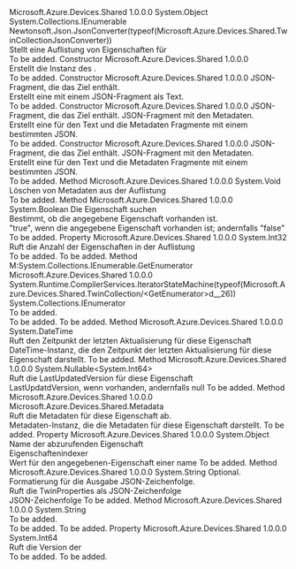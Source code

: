 <Type Name="TwinCollection" FullName="Microsoft.Azure.Devices.Shared.TwinCollection">
  <TypeSignature Language="C#" Value="public class TwinCollection : System.Collections.IEnumerable" />
  <TypeSignature Language="ILAsm" Value=".class public auto ansi beforefieldinit TwinCollection extends System.Object implements class System.Collections.IEnumerable" />
  <TypeSignature Language="DocId" Value="T:Microsoft.Azure.Devices.Shared.TwinCollection" />
  <TypeSignature Language="VB.NET" Value="Public Class TwinCollection&#xA;Implements IEnumerable" />
  <TypeSignature Language="F#" Value="type TwinCollection = class&#xA;    interface IEnumerable" />
  <AssemblyInfo>
    <AssemblyName>Microsoft.Azure.Devices.Shared</AssemblyName>
    <AssemblyVersion>1.0.0.0</AssemblyVersion>
  </AssemblyInfo>
  <Base>
    <BaseTypeName>System.Object</BaseTypeName>
  </Base>
  <Interfaces>
    <Interface>
      <InterfaceName>System.Collections.IEnumerable</InterfaceName>
    </Interface>
  </Interfaces>
  <Attributes>
    <Attribute>
      <AttributeName>Newtonsoft.Json.JsonConverter(typeof(Microsoft.Azure.Devices.Shared.TwinCollectionJsonConverter))</AttributeName>
    </Attribute>
  </Attributes>
  <Docs>
    <summary>
            Stellt eine Auflistung von Eigenschaften für<see cref="T:Microsoft.Azure.Devices.Shared.Twin" /></summary>
    <remarks>To be added.</remarks>
  </Docs>
  <Members>
    <Member MemberName=".ctor">
      <MemberSignature Language="C#" Value="public TwinCollection ();" />
      <MemberSignature Language="ILAsm" Value=".method public hidebysig specialname rtspecialname instance void .ctor() cil managed" />
      <MemberSignature Language="DocId" Value="M:Microsoft.Azure.Devices.Shared.TwinCollection.#ctor" />
      <MemberSignature Language="VB.NET" Value="Public Sub New ()" />
      <MemberType>Constructor</MemberType>
      <AssemblyInfo>
        <AssemblyName>Microsoft.Azure.Devices.Shared</AssemblyName>
        <AssemblyVersion>1.0.0.0</AssemblyVersion>
      </AssemblyInfo>
      <Parameters />
      <Docs>
        <summary>
            Erstellt die Instanz des <see cref="T:Microsoft.Azure.Devices.Shared.TwinCollection" />.
            </summary>
        <remarks>To be added.</remarks>
      </Docs>
    </Member>
    <Member MemberName=".ctor">
      <MemberSignature Language="C#" Value="public TwinCollection (string twinJson);" />
      <MemberSignature Language="ILAsm" Value=".method public hidebysig specialname rtspecialname instance void .ctor(string twinJson) cil managed" />
      <MemberSignature Language="DocId" Value="M:Microsoft.Azure.Devices.Shared.TwinCollection.#ctor(System.String)" />
      <MemberSignature Language="VB.NET" Value="Public Sub New (twinJson As String)" />
      <MemberSignature Language="F#" Value="new Microsoft.Azure.Devices.Shared.TwinCollection : string -&gt; Microsoft.Azure.Devices.Shared.TwinCollection" Usage="new Microsoft.Azure.Devices.Shared.TwinCollection twinJson" />
      <MemberType>Constructor</MemberType>
      <AssemblyInfo>
        <AssemblyName>Microsoft.Azure.Devices.Shared</AssemblyName>
        <AssemblyVersion>1.0.0.0</AssemblyVersion>
      </AssemblyInfo>
      <Parameters>
        <Parameter Name="twinJson" Type="System.String" />
      </Parameters>
      <Docs>
        <param name="twinJson">JSON-Fragment, die das Ziel enthält.</param>
        <summary>
            Erstellt eine <see cref="T:Microsoft.Azure.Devices.Shared.TwinCollection" /> mit einem JSON-Fragment als Text.
            </summary>
        <remarks>To be added.</remarks>
      </Docs>
    </Member>
    <Member MemberName=".ctor">
      <MemberSignature Language="C#" Value="public TwinCollection (Newtonsoft.Json.Linq.JObject twinJson, Newtonsoft.Json.Linq.JObject metadataJson);" />
      <MemberSignature Language="ILAsm" Value=".method public hidebysig specialname rtspecialname instance void .ctor(class Newtonsoft.Json.Linq.JObject twinJson, class Newtonsoft.Json.Linq.JObject metadataJson) cil managed" />
      <MemberSignature Language="DocId" Value="M:Microsoft.Azure.Devices.Shared.TwinCollection.#ctor(Newtonsoft.Json.Linq.JObject,Newtonsoft.Json.Linq.JObject)" />
      <MemberSignature Language="VB.NET" Value="Public Sub New (twinJson As JObject, metadataJson As JObject)" />
      <MemberSignature Language="F#" Value="new Microsoft.Azure.Devices.Shared.TwinCollection : Newtonsoft.Json.Linq.JObject * Newtonsoft.Json.Linq.JObject -&gt; Microsoft.Azure.Devices.Shared.TwinCollection" Usage="new Microsoft.Azure.Devices.Shared.TwinCollection (twinJson, metadataJson)" />
      <MemberType>Constructor</MemberType>
      <AssemblyInfo>
        <AssemblyName>Microsoft.Azure.Devices.Shared</AssemblyName>
        <AssemblyVersion>1.0.0.0</AssemblyVersion>
      </AssemblyInfo>
      <Parameters>
        <Parameter Name="twinJson" Type="Newtonsoft.Json.Linq.JObject" />
        <Parameter Name="metadataJson" Type="Newtonsoft.Json.Linq.JObject" />
      </Parameters>
      <Docs>
        <param name="twinJson">JSON-Fragment, die das Ziel enthält.</param>
        <param name="metadataJson">JSON-Fragment mit den Metadaten.</param>
        <summary>
            Erstellt eine <see cref="T:Microsoft.Azure.Devices.Shared.TwinCollection" /> für den Text und die Metadaten Fragmente mit einem bestimmten JSON.
            </summary>
        <remarks>To be added.</remarks>
      </Docs>
    </Member>
    <Member MemberName=".ctor">
      <MemberSignature Language="C#" Value="public TwinCollection (string twinJson, string metadataJson);" />
      <MemberSignature Language="ILAsm" Value=".method public hidebysig specialname rtspecialname instance void .ctor(string twinJson, string metadataJson) cil managed" />
      <MemberSignature Language="DocId" Value="M:Microsoft.Azure.Devices.Shared.TwinCollection.#ctor(System.String,System.String)" />
      <MemberSignature Language="VB.NET" Value="Public Sub New (twinJson As String, metadataJson As String)" />
      <MemberSignature Language="F#" Value="new Microsoft.Azure.Devices.Shared.TwinCollection : string * string -&gt; Microsoft.Azure.Devices.Shared.TwinCollection" Usage="new Microsoft.Azure.Devices.Shared.TwinCollection (twinJson, metadataJson)" />
      <MemberType>Constructor</MemberType>
      <AssemblyInfo>
        <AssemblyName>Microsoft.Azure.Devices.Shared</AssemblyName>
        <AssemblyVersion>1.0.0.0</AssemblyVersion>
      </AssemblyInfo>
      <Parameters>
        <Parameter Name="twinJson" Type="System.String" />
        <Parameter Name="metadataJson" Type="System.String" />
      </Parameters>
      <Docs>
        <param name="twinJson">JSON-Fragment, die das Ziel enthält.</param>
        <param name="metadataJson">JSON-Fragment mit den Metadaten.</param>
        <summary>
            Erstellt eine <see cref="T:Microsoft.Azure.Devices.Shared.TwinCollection" /> für den Text und die Metadaten Fragmente mit einem bestimmten JSON.
            </summary>
        <remarks>To be added.</remarks>
      </Docs>
    </Member>
    <Member MemberName="ClearMetadata">
      <MemberSignature Language="C#" Value="public void ClearMetadata ();" />
      <MemberSignature Language="ILAsm" Value=".method public hidebysig instance void ClearMetadata() cil managed" />
      <MemberSignature Language="DocId" Value="M:Microsoft.Azure.Devices.Shared.TwinCollection.ClearMetadata" />
      <MemberSignature Language="VB.NET" Value="Public Sub ClearMetadata ()" />
      <MemberSignature Language="F#" Value="member this.ClearMetadata : unit -&gt; unit" Usage="twinCollection.ClearMetadata " />
      <MemberType>Method</MemberType>
      <AssemblyInfo>
        <AssemblyName>Microsoft.Azure.Devices.Shared</AssemblyName>
        <AssemblyVersion>1.0.0.0</AssemblyVersion>
      </AssemblyInfo>
      <ReturnValue>
        <ReturnType>System.Void</ReturnType>
      </ReturnValue>
      <Parameters />
      <Docs>
        <summary>
            Löschen von Metadaten aus der Auflistung
            </summary>
        <remarks>To be added.</remarks>
      </Docs>
    </Member>
    <Member MemberName="Contains">
      <MemberSignature Language="C#" Value="public bool Contains (string propertyName);" />
      <MemberSignature Language="ILAsm" Value=".method public hidebysig instance bool Contains(string propertyName) cil managed" />
      <MemberSignature Language="DocId" Value="M:Microsoft.Azure.Devices.Shared.TwinCollection.Contains(System.String)" />
      <MemberSignature Language="VB.NET" Value="Public Function Contains (propertyName As String) As Boolean" />
      <MemberSignature Language="F#" Value="member this.Contains : string -&gt; bool" Usage="twinCollection.Contains propertyName" />
      <MemberType>Method</MemberType>
      <AssemblyInfo>
        <AssemblyName>Microsoft.Azure.Devices.Shared</AssemblyName>
        <AssemblyVersion>1.0.0.0</AssemblyVersion>
      </AssemblyInfo>
      <ReturnValue>
        <ReturnType>System.Boolean</ReturnType>
      </ReturnValue>
      <Parameters>
        <Parameter Name="propertyName" Type="System.String" />
      </Parameters>
      <Docs>
        <param name="propertyName">Die Eigenschaft suchen</param>
        <summary>
            Bestimmt, ob die angegebene Eigenschaft vorhanden ist.
            </summary>
        <returns>"true", wenn die angegebene Eigenschaft vorhanden ist; andernfalls "false"</returns>
        <remarks>To be added.</remarks>
      </Docs>
    </Member>
    <Member MemberName="Count">
      <MemberSignature Language="C#" Value="public int Count { get; }" />
      <MemberSignature Language="ILAsm" Value=".property instance int32 Count" />
      <MemberSignature Language="DocId" Value="P:Microsoft.Azure.Devices.Shared.TwinCollection.Count" />
      <MemberSignature Language="VB.NET" Value="Public ReadOnly Property Count As Integer" />
      <MemberSignature Language="F#" Value="member this.Count : int" Usage="Microsoft.Azure.Devices.Shared.TwinCollection.Count" />
      <MemberType>Property</MemberType>
      <AssemblyInfo>
        <AssemblyName>Microsoft.Azure.Devices.Shared</AssemblyName>
        <AssemblyVersion>1.0.0.0</AssemblyVersion>
      </AssemblyInfo>
      <ReturnValue>
        <ReturnType>System.Int32</ReturnType>
      </ReturnValue>
      <Docs>
        <summary>
            Ruft die Anzahl der Eigenschaften in der Auflistung
            </summary>
        <value>To be added.</value>
        <remarks>To be added.</remarks>
      </Docs>
    </Member>
    <Member MemberName="GetEnumerator">
      <MemberSignature Language="C#" Value="public System.Collections.IEnumerator GetEnumerator ();" />
      <MemberSignature Language="ILAsm" Value=".method public hidebysig newslot virtual instance class System.Collections.IEnumerator GetEnumerator() cil managed" />
      <MemberSignature Language="DocId" Value="M:Microsoft.Azure.Devices.Shared.TwinCollection.GetEnumerator" />
      <MemberSignature Language="VB.NET" Value="Public Iterator Overridable NotOverridable Function GetEnumerator () As IEnumerator" />
      <MemberSignature Language="F#" Value="abstract member GetEnumerator : unit -&gt; System.Collections.IEnumerator&#xA;override this.GetEnumerator : unit -&gt; System.Collections.IEnumerator" Usage="twinCollection.GetEnumerator " />
      <MemberType>Method</MemberType>
      <Implements>
        <InterfaceMember>M:System.Collections.IEnumerable.GetEnumerator</InterfaceMember>
      </Implements>
      <AssemblyInfo>
        <AssemblyName>Microsoft.Azure.Devices.Shared</AssemblyName>
        <AssemblyVersion>1.0.0.0</AssemblyVersion>
      </AssemblyInfo>
      <Attributes>
        <Attribute>
          <AttributeName>System.Runtime.CompilerServices.IteratorStateMachine(typeof(Microsoft.Azure.Devices.Shared.TwinCollection/&lt;GetEnumerator&gt;d__26))</AttributeName>
        </Attribute>
      </Attributes>
      <ReturnValue>
        <ReturnType>System.Collections.IEnumerator</ReturnType>
      </ReturnValue>
      <Parameters />
      <Docs>
        <summary>To be added.</summary>
        <returns>To be added.</returns>
        <remarks>To be added.</remarks>
        <inheritdoc />
      </Docs>
    </Member>
    <Member MemberName="GetLastUpdated">
      <MemberSignature Language="C#" Value="public DateTime GetLastUpdated ();" />
      <MemberSignature Language="ILAsm" Value=".method public hidebysig instance valuetype System.DateTime GetLastUpdated() cil managed" />
      <MemberSignature Language="DocId" Value="M:Microsoft.Azure.Devices.Shared.TwinCollection.GetLastUpdated" />
      <MemberSignature Language="VB.NET" Value="Public Function GetLastUpdated () As DateTime" />
      <MemberSignature Language="F#" Value="member this.GetLastUpdated : unit -&gt; DateTime" Usage="twinCollection.GetLastUpdated " />
      <MemberType>Method</MemberType>
      <AssemblyInfo>
        <AssemblyName>Microsoft.Azure.Devices.Shared</AssemblyName>
        <AssemblyVersion>1.0.0.0</AssemblyVersion>
      </AssemblyInfo>
      <ReturnValue>
        <ReturnType>System.DateTime</ReturnType>
      </ReturnValue>
      <Parameters />
      <Docs>
        <summary>
            Ruft den Zeitpunkt der letzten Aktualisierung für diese Eigenschaft
            </summary>
        <returns>DateTime-Instanz, die den Zeitpunkt der letzten Aktualisierung für diese Eigenschaft darstellt.</returns>
        <remarks>To be added.</remarks>
      </Docs>
    </Member>
    <Member MemberName="GetLastUpdatedVersion">
      <MemberSignature Language="C#" Value="public Nullable&lt;long&gt; GetLastUpdatedVersion ();" />
      <MemberSignature Language="ILAsm" Value=".method public hidebysig instance valuetype System.Nullable`1&lt;int64&gt; GetLastUpdatedVersion() cil managed" />
      <MemberSignature Language="DocId" Value="M:Microsoft.Azure.Devices.Shared.TwinCollection.GetLastUpdatedVersion" />
      <MemberSignature Language="VB.NET" Value="Public Function GetLastUpdatedVersion () As Nullable(Of Long)" />
      <MemberSignature Language="F#" Value="member this.GetLastUpdatedVersion : unit -&gt; Nullable&lt;int64&gt;" Usage="twinCollection.GetLastUpdatedVersion " />
      <MemberType>Method</MemberType>
      <AssemblyInfo>
        <AssemblyName>Microsoft.Azure.Devices.Shared</AssemblyName>
        <AssemblyVersion>1.0.0.0</AssemblyVersion>
      </AssemblyInfo>
      <ReturnValue>
        <ReturnType>System.Nullable&lt;System.Int64&gt;</ReturnType>
      </ReturnValue>
      <Parameters />
      <Docs>
        <summary>
            Ruft die LastUpdatedVersion für diese Eigenschaft
            </summary>
        <returns>LastUpdatdVersion, wenn vorhanden, andernfalls null</returns>
        <remarks>To be added.</remarks>
      </Docs>
    </Member>
    <Member MemberName="GetMetadata">
      <MemberSignature Language="C#" Value="public Microsoft.Azure.Devices.Shared.Metadata GetMetadata ();" />
      <MemberSignature Language="ILAsm" Value=".method public hidebysig instance class Microsoft.Azure.Devices.Shared.Metadata GetMetadata() cil managed" />
      <MemberSignature Language="DocId" Value="M:Microsoft.Azure.Devices.Shared.TwinCollection.GetMetadata" />
      <MemberSignature Language="VB.NET" Value="Public Function GetMetadata () As Metadata" />
      <MemberSignature Language="F#" Value="member this.GetMetadata : unit -&gt; Microsoft.Azure.Devices.Shared.Metadata" Usage="twinCollection.GetMetadata " />
      <MemberType>Method</MemberType>
      <AssemblyInfo>
        <AssemblyName>Microsoft.Azure.Devices.Shared</AssemblyName>
        <AssemblyVersion>1.0.0.0</AssemblyVersion>
      </AssemblyInfo>
      <ReturnValue>
        <ReturnType>Microsoft.Azure.Devices.Shared.Metadata</ReturnType>
      </ReturnValue>
      <Parameters />
      <Docs>
        <summary>
            Ruft die Metadaten für diese Eigenschaft ab.
            </summary>
        <returns>Metadaten-Instanz, die die Metadaten für diese Eigenschaft darstellt.</returns>
        <remarks>To be added.</remarks>
      </Docs>
    </Member>
    <Member MemberName="Item">
      <MemberSignature Language="C#" Value="public dynamic this[string propertyName] { get; set; }" />
      <MemberSignature Language="ILAsm" Value=".property instance object Item(string)" />
      <MemberSignature Language="DocId" Value="P:Microsoft.Azure.Devices.Shared.TwinCollection.Item(System.String)" />
      <MemberSignature Language="VB.NET" Value="Default Public Property Item(propertyName As String) As Object" />
      <MemberSignature Language="F#" Value="member this.Item(string) : obj with get, set" Usage="Microsoft.Azure.Devices.Shared.TwinCollection.Item" />
      <MemberType>Property</MemberType>
      <AssemblyInfo>
        <AssemblyName>Microsoft.Azure.Devices.Shared</AssemblyName>
        <AssemblyVersion>1.0.0.0</AssemblyVersion>
      </AssemblyInfo>
      <ReturnValue>
        <ReturnType>System.Object</ReturnType>
      </ReturnValue>
      <Parameters>
        <Parameter Name="propertyName" Type="System.String" />
      </Parameters>
      <Docs>
        <param name="propertyName">Name der abzurufenden Eigenschaft</param>
        <summary>
            Eigenschaftenindexer
            </summary>
        <value>Wert für den angegebenen-Eigenschaft einer name</value>
        <remarks>To be added.</remarks>
      </Docs>
    </Member>
    <Member MemberName="ToJson">
      <MemberSignature Language="C#" Value="public string ToJson (Newtonsoft.Json.Formatting formatting = Newtonsoft.Json.Formatting.None);" />
      <MemberSignature Language="ILAsm" Value=".method public hidebysig instance string ToJson(valuetype Newtonsoft.Json.Formatting formatting) cil managed" />
      <MemberSignature Language="DocId" Value="M:Microsoft.Azure.Devices.Shared.TwinCollection.ToJson(Newtonsoft.Json.Formatting)" />
      <MemberSignature Language="F#" Value="member this.ToJson : Newtonsoft.Json.Formatting -&gt; string" Usage="twinCollection.ToJson formatting" />
      <MemberType>Method</MemberType>
      <AssemblyInfo>
        <AssemblyName>Microsoft.Azure.Devices.Shared</AssemblyName>
        <AssemblyVersion>1.0.0.0</AssemblyVersion>
      </AssemblyInfo>
      <ReturnValue>
        <ReturnType>System.String</ReturnType>
      </ReturnValue>
      <Parameters>
        <Parameter Name="formatting" Type="Newtonsoft.Json.Formatting" />
      </Parameters>
      <Docs>
        <param name="formatting">Optional. Formatierung für die Ausgabe JSON-Zeichenfolge.</param>
        <summary>
            Ruft die TwinProperties als JSON-Zeichenfolge
            </summary>
        <returns>JSON-Zeichenfolge</returns>
        <remarks>To be added.</remarks>
      </Docs>
    </Member>
    <Member MemberName="ToString">
      <MemberSignature Language="C#" Value="public override string ToString ();" />
      <MemberSignature Language="ILAsm" Value=".method public hidebysig virtual instance string ToString() cil managed" />
      <MemberSignature Language="DocId" Value="M:Microsoft.Azure.Devices.Shared.TwinCollection.ToString" />
      <MemberSignature Language="VB.NET" Value="Public Overrides Function ToString () As String" />
      <MemberSignature Language="F#" Value="override this.ToString : unit -&gt; string" Usage="twinCollection.ToString " />
      <MemberType>Method</MemberType>
      <AssemblyInfo>
        <AssemblyName>Microsoft.Azure.Devices.Shared</AssemblyName>
        <AssemblyVersion>1.0.0.0</AssemblyVersion>
      </AssemblyInfo>
      <ReturnValue>
        <ReturnType>System.String</ReturnType>
      </ReturnValue>
      <Parameters />
      <Docs>
        <summary>To be added.</summary>
        <returns>To be added.</returns>
        <remarks>To be added.</remarks>
        <inheritdoc />
      </Docs>
    </Member>
    <Member MemberName="Version">
      <MemberSignature Language="C#" Value="public long Version { get; }" />
      <MemberSignature Language="ILAsm" Value=".property instance int64 Version" />
      <MemberSignature Language="DocId" Value="P:Microsoft.Azure.Devices.Shared.TwinCollection.Version" />
      <MemberSignature Language="VB.NET" Value="Public ReadOnly Property Version As Long" />
      <MemberSignature Language="F#" Value="member this.Version : int64" Usage="Microsoft.Azure.Devices.Shared.TwinCollection.Version" />
      <MemberType>Property</MemberType>
      <AssemblyInfo>
        <AssemblyName>Microsoft.Azure.Devices.Shared</AssemblyName>
        <AssemblyVersion>1.0.0.0</AssemblyVersion>
      </AssemblyInfo>
      <ReturnValue>
        <ReturnType>System.Int64</ReturnType>
      </ReturnValue>
      <Docs>
        <summary>
            Ruft die Version der<see cref="T:Microsoft.Azure.Devices.Shared.TwinCollection" /></summary>
        <value>To be added.</value>
        <remarks>To be added.</remarks>
      </Docs>
    </Member>
  </Members>
</Type>